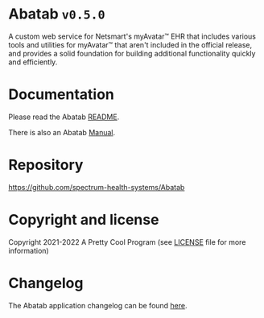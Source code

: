﻿# Abatab `v0.5.0`

A custom web service for Netsmart's myAvatar™ EHR that includes various tools and utilities for myAvatar™ that aren't included in the official release, and provides a solid foundation for building additional functionality quickly and efficiently.

# Documentation

Please read the Abatab [README][CURRENT-BRANCH-URL].

There is also an Abatab [Manual][MANUAL].

# Repository

https://github.com/spectrum-health-systems/Abatab

# Copyright and license

Copyright 2021-2022 A Pretty Cool Program (see [LICENSE][REPOSITORY-LICENSE-URL] file for more information)

# Changelog

The Abatab application changelog can be found [here][CHANGELOG].

<!-- REFERENCE LINKS -->

<!-- REPOSITORY LICENSE -->
[REPOSITORY-LICENSE-URL]: https://www.apache.org/licenses/LICENSE-2.0
[CURRENT-BRANCH-URL]: ../../README.md

<!-- DOCUMENTATION LINKS -->
[CHANGELOG]: ../../Documentation/CHANGELOG.md
[MANUAL]: ../../Documentation/Manual/Manual.md